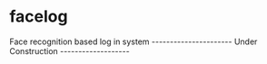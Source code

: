 # facelog
Face recognition based log in system
---------------------- Under Construction -------------------
